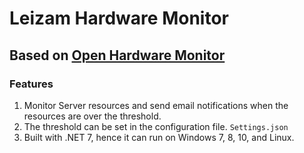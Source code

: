 ﻿# Leizam Hardware Monitor
## Based on [Open Hardware Monitor](https://openhardwaremonitor.org/)

### Features
1. Monitor Server resources and send email notifications when the resources are over the threshold.
1. The threshold can be set in the configuration file. `Settings.json`
1. Built with .NET 7, hence it can run on Windows 7, 8, 10, and Linux.